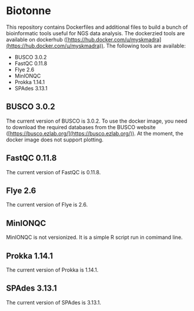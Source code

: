 # Biotonne

This repository contains Dockerfiles and additional files to build a bunch of bioinformatic tools useful for NGS data analysis. The dockerzied tools are available on dockerhub ([https://hub.docker.com/u/myskmadra](https://hub.docker.com/u/myskmadra)). The following tools are available:

- BUSCO 3.0.2
- FastQC 0.11.8
- Flye 2.6
- MinIONQC
- Prokka 1.14.1
- SPAdes 3.13.1

## BUSCO 3.0.2

The current version of BUSCO is 3.0.2. To use the docker image, you need to download the required databases from the BUSCO website ([https://busco.ezlab.org/](https://busco.ezlab.org/)). At the moment, the docker image does not support plotting.

## FastQC 0.11.8

The current version of FastQC is 0.11.8.

## Flye 2.6

The current version of Flye is 2.6.

## MinIONQC

MinIONQC is not versionized. It is a simple R script run in comimand line.

## Prokka 1.14.1

The current version of Prokka is 1.14.1.

## SPAdes 3.13.1

The current version of SPAdes is 3.13.1.
